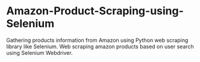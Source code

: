 # Amazon-Product-Scraping-using-Selenium
Gathering products information from Amazon using Python web scraping library like Selenium. Web scraping amazon products based on user search using Selenium Webdriver.
